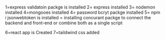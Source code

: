 <!-- @format -->

<!-- backedn packges  -->

1=express validatoin packge is installed
2= express installed
3= nodemon installed
4=mongooes installed
4= password bcryt packge installed
5= npm i jsonwebtoken is installed
= installing concurant packge to connect the backend and front-end or combine both as a single script

<!-- front end packges  -->

6=react app is Created
7=taildwind css added
